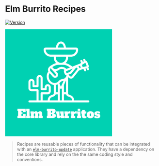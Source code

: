# Elm Burrito Recipes

[![Version](https://img.shields.io/badge/elm--version-0.19-blue.svg?colorB=ff69b4)](http://elm-lang.org/)

<p><img src="logo.png" /></p>

> Recipes are reusable pieces of functionality that can be integrated with an [`elm-burrito-update`](https://package.elm-lang.org/packages/laserpants/elm-burrito-update/latest/) application. They have a dependency on the core library and rely on the the same coding style and conventions.

<!--
## Installation

To use this library in your project you need to install it, and the `elm-burrito-update` package, using the commands:

```
elm install laserpants/elm-burrito-update
elm install laserpants/elm-burrito-recipes
```
-->
